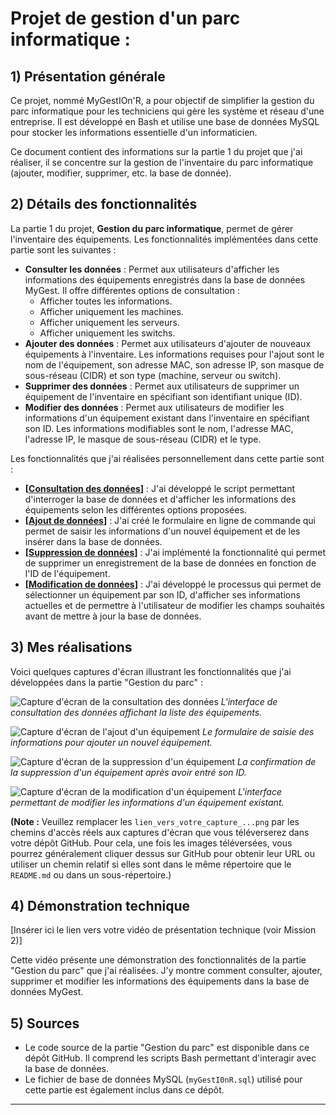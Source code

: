 # Projet de gestion d'un parc informatique : 

## 1) Présentation générale

Ce projet, nommé MyGestIOn'R, a pour objectif de simplifier la gestion du parc informatique pour les techniciens qui gère les système et réseau d'une entreprise. Il est développé en Bash et utilise une base de données MySQL pour stocker les informations essentielle d'un informaticien.

Ce document contient des informations sur la partie 1 du projet que j'ai réaliser, il se concentre sur la gestion de l'inventaire du parc informatique (ajouter, modifier, supprimer, etc. la base de donnée).

## 2) Détails des fonctionnalités

La partie 1 du projet, **Gestion du parc informatique**, permet de gérer l'inventaire des équipements. Les fonctionnalités implémentées dans cette partie sont les suivantes :

* **Consulter les données** : Permet aux utilisateurs d'afficher les informations des équipements enregistrés dans la base de données MyGest. Il offre différentes options de consultation :
    * Afficher toutes les informations.
    * Afficher uniquement les machines.
    * Afficher uniquement les serveurs.
    * Afficher uniquement les switchs.
* **Ajouter des données** : Permet aux utilisateurs d'ajouter de nouveaux équipements à l'inventaire. Les informations requises pour l'ajout sont le nom de l'équipement, son adresse MAC, son adresse IP, son masque de sous-réseau (CIDR) et son type (machine, serveur ou switch).
* **Supprimer des données** : Permet aux utilisateurs de supprimer un équipement de l'inventaire en spécifiant son identifiant unique (ID).
* **Modifier des données** : Permet aux utilisateurs de modifier les informations d'un équipement existant dans l'inventaire en spécifiant son ID. Les informations modifiables sont le nom, l'adresse MAC, l'adresse IP, le masque de sous-réseau (CIDR) et le type.

Les fonctionnalités que j'ai réalisées personnellement dans cette partie sont :

* **[**<ins>**Consultation des données**</ins>**]** : J'ai développé le script permettant d'interroger la base de données et d'afficher les informations des équipements selon les différentes options proposées.
* **[**<ins>**Ajout de données**</ins>**]** : J'ai créé le formulaire en ligne de commande qui permet de saisir les informations d'un nouvel équipement et de les insérer dans la base de données.
* **[**<ins>**Suppression de données**</ins>**]** : J'ai implémenté la fonctionnalité qui permet de supprimer un enregistrement de la base de données en fonction de l'ID de l'équipement.
* **[**<ins>**Modification de données**</ins>**]** : J'ai développé le processus qui permet de sélectionner un équipement par son ID, d'afficher ses informations actuelles et de permettre à l'utilisateur de modifier les champs souhaités avant de mettre à jour la base de données.

## 3) Mes réalisations

Voici quelques captures d'écran illustrant les fonctionnalités que j'ai développées dans la partie "Gestion du parc" :

![Capture d'écran de la consultation des données](lien_vers_votre_capture_consultation.png)
*L'interface de consultation des données affichant la liste des équipements.*

![Capture d'écran de l'ajout d'un équipement](lien_vers_votre_capture_ajout.png)
*Le formulaire de saisie des informations pour ajouter un nouvel équipement.*

![Capture d'écran de la suppression d'un équipement](lien_vers_votre_capture_suppression.png)
*La confirmation de la suppression d'un équipement après avoir entré son ID.*

![Capture d'écran de la modification d'un équipement](lien_vers_votre_capture_modification.png)
*L'interface permettant de modifier les informations d'un équipement existant.*

**(Note :** Veuillez remplacer les `lien_vers_votre_capture_...png` par les chemins d'accès réels aux captures d'écran que vous téléverserez dans votre dépôt GitHub. Pour cela, une fois les images téléversées, vous pourrez généralement cliquer dessus sur GitHub pour obtenir leur URL ou utiliser un chemin relatif si elles sont dans le même répertoire que le `README.md` ou dans un sous-répertoire.)

## 4) Démonstration technique

[Insérer ici le lien vers votre vidéo de présentation technique (voir Mission 2)]

Cette vidéo présente une démonstration des fonctionnalités de la partie "Gestion du parc" que j'ai réalisées. J'y montre comment consulter, ajouter, supprimer et modifier les informations des équipements dans la base de données MyGest.

## 5) Sources

* Le code source de la partie "Gestion du parc" est disponible dans ce dépôt GitHub. Il comprend les scripts Bash permettant d'interagir avec la base de données.
* Le fichier de base de données MySQL (`myGestI0nR.sql`) utilisé pour cette partie est également inclus dans ce dépôt.

---

